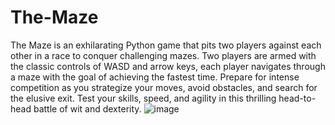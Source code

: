 # The-Maze

The Maze is an exhilarating Python game that pits two players against each other in a race to conquer challenging mazes. Two players are armed with the classic controls of WASD and arrow keys, each player navigates through a maze with the goal of achieving the fastest time. Prepare for intense competition as you strategize your moves, avoid obstacles, and search for the elusive exit. Test your skills, speed, and agility in this thrilling head-to-head battle of wit and dexterity.
![image](https://github.com/AnsonJin29/The-Maze/assets/99814992/1107fe31-8f3b-4f64-b793-51b6f591cd8b)
